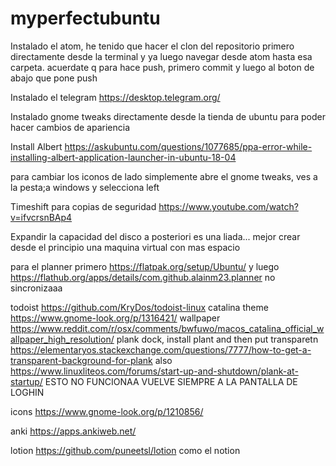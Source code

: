 # myperfectubuntu



Instalado el atom, he tenido que hacer el clon del repositorio primero directamente desde la terminal y ya luego navegar desde atom hasta esa carpeta. acuerdate q para hace push, primero commit y luego al boton de abajo que pone push

Instalado el telegram https://desktop.telegram.org/

Instalado gnome tweaks directamente desde la tienda de ubuntu para poder hacer cambios de apariencia


Install Albert https://askubuntu.com/questions/1077685/ppa-error-while-installing-albert-application-launcher-in-ubuntu-18-04

para cambiar los iconos de lado simplemente abre el gnome tweaks, ves a la pesta;a windows y selecciona left

Timeshift para copias de seguridad https://www.youtube.com/watch?v=ifvcrsnBAp4

Expandir la capacidad del disco a posteriori es una liada... mejor crear desde el principio una maquina virtual con mas espacio

para el planner primero https://flatpak.org/setup/Ubuntu/
y luego https://flathub.org/apps/details/com.github.alainm23.planner no sincronizaaa

todoist https://github.com/KryDos/todoist-linux
catalina theme https://www.gnome-look.org/p/1316421/
wallpaper https://www.reddit.com/r/osx/comments/bwfuwo/macos_catalina_official_wallpaper_high_resolution/
plank dock, install plant and then put transparetn https://elementaryos.stackexchange.com/questions/7777/how-to-get-a-transparent-background-for-plank
also https://www.linuxliteos.com/forums/start-up-and-shutdown/plank-at-startup/ ESTO NO FUNCIONAA VUELVE SIEMPRE A LA PANTALLA DE LOGHIN

icons https://www.gnome-look.org/p/1210856/

anki https://apps.ankiweb.net/

lotion https://github.com/puneetsl/lotion como el notion

